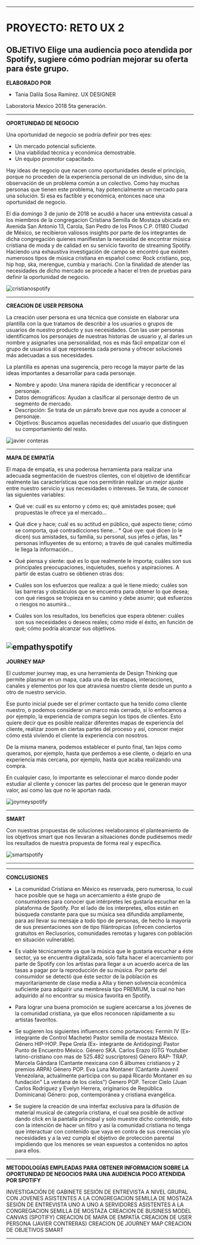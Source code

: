 
--------------------------------------
# PROYECTO: RETO UX 2

OBJETIVO Elige una audiencia poco atendida por Spotify, sugiere cómo podrían mejorar su oferta para éste grupo.
--------------------------------------
**ELABORADO POR**
- Tania Dalila Sosa Ramírez.
UX DESIGNER

Laboratoria Mexico 2018
5ta generación.


-----------------------------------------------------------------------------------------------------------------------------------------------------------

 **OPORTUNIDAD DE NEGOCIO**

 Una oportunidad de negocio se podría definir por tres ejes:

 - Un mercado potencial suficiente.
 - Una viabilidad técnica y económica demostrable.
 - Un equipo promotor capacitado.

 Hay ideas de negocio que nacen como oportunidades desde el principio, porque no proceden de la experiencia personal de un individuo, sino de la observación de un problema común a un colectivo. Como hay muchas personas que tienen este problema, hay potencialmente un mercado para una solución. Si esa es factible y económica, entonces nace una oportunidad de negocio.


El dia domingo 3 de junio de 2018 se acudió a hacer una entrevista casual a los miembros de la congregacion Cristiana Semilla de Mostaza ubicada en: Avenida San Antonio 13, Carola, San Pedro de los Pinos C.P. 01180 Ciudad de México, se recibieron valiosos insights por parte de los integrantes de dicha congregación quienes manifiestan la necesidad de encontrar música cristiana de moda y de calidad en su servicio favorito de streaming Spotify.
Haciendo una exhaustiva investigación de campo se encontró que existen numerosos tipos de música cristiana en español como: Rock cristiano, pop, hip hop, ska, merengue, cumbia y mariachi.
Con la finalidad de atender las necesidades de dicho mercado se procede a hacer el tren de pruebas para definir la oportunidad de negocio.

![cristianospotify](https://user-images.githubusercontent.com/32877064/40892518-ee5bc442-675d-11e8-9baa-72440496ab64.png)


-----------------------------------------------------------------------------------------------------------------------------------------------------------

**CREACION DE USER PERSONA**

La creación user persona es una técnica que consiste en elaborar una plantilla con la que tratamos de describir a los usuarios o grupos de usuarios de nuestro producto y sus necesidades. Con las user personas identificamos los personajes de nuestras historias de usuario y, al darles un nombre y asignarles una personalidad, nos es más fácil empatizar con el grupo de usuarios al que representa cada persona y ofrecer soluciones más adecuadas a sus necesidades.

La plantilla es apenas una sugerencia, pero recoge la mayor parte de las ideas importantes a desarrollar para cada personaje.

- Nombre y apodo: Una manera rápida de identificar y reconocer al personaje.
- Datos demográficos: Ayudan a clasificar al personaje dentro de un segmento de mercado.
- Descripción: Se trata de un párrafo breve que nos ayude a conocer al personaje.
- Objetivos: Buscamos aquellas necesidades del usuario que distinguen su comportamiento del resto.

![javier conteras](https://user-images.githubusercontent.com/32877064/40892521-fc0d1ec4-675d-11e8-8093-401c1b1e3b85.png)

-----------------------------------------------------------------------------------------------------------------------------------------------------------

**MAPA DE EMPATÍA**

El mapa de empatía, es una poderosa herramienta para realizar una adecuada segmentación de nuestros clientes, con el objetivo de identificar realmente las características que nos permitirán realizar un mejor ajuste entre nuestro servicio y sus necesidades o intereses. Se trata, de conocer las siguientes variables:

- Qué ve: cuál es su entorno y cómo es; qué amistades posee; qué propuestas le ofrece ya el mercado…
- Qué dice y hace; cuál es su actitud en público, qué aspecto tiene; cómo se comporta, qué contradicciones tiene…
° Qué oye: qué dicen (o le dicen) sus amistades, su familia, su personal, sus jefes o jefas, las * personas influyentes de su entorno; a través de qué canales multimedia le llega la información…
- Qué piensa y siente: qué es lo que realmente le importa; cuáles son sus principales preocupaciones, inquietudes, sueños y aspiraciones.
 A partir de estas cuatro se obtienen otras dos:

- Cuáles son los esfuerzos que realiza: a qué le tiene miedo; cuáles son las barreras y obstáculos que se encuentra para obtener lo que desea; con qué riesgos se tropieza en su camino y debe asumir; qué esfuerzos o riesgos no asumirá…
- Cuáles son los resultados, los beneficios que espera obtener: cuáles son sus necesidades o deseos reales; cómo mide el éxito, en función de qué; cómo podría alcanzar sus objetivos.

![empathyspotify](https://user-images.githubusercontent.com/32877064/40904305-ec172702-679f-11e8-8223-59dd244bacf5.png)
------------------------------------------------------------------------------------------------------------------------------------------------------------------------------------------------------------

**JOURNEY MAP**

El customer journey map, es una herramienta de Design Thinking que permite plasmar en un mapa, cada una de las etapas, interacciones, canales y elementos por los que atraviesa nuestro cliente desde un punto a otro de nuestro servicio.

Ese punto inicial puede ser el primer contacto que ha tenido como cliente nuestro, o podemos considerar un marco más cerrado, si lo enfocamos a por ejemplo, la experiencia de compra según los tipos de clientes. Esto quiere decir que es posible realizar diferentes mapas de experiencia del cliente, realizar zoom en ciertas partes del proceso y así, conocer mejor cómo está viviendo el cliente la experiencia con nosotros.

De la misma manera, podemos establecer el punto final, tan lejos como queramos, por ejemplo, hasta que perdemos a ese cliente, o dejarlo en una experiencia más cercana, por ejemplo, hasta que acaba realizando una compra.

En cualquier caso, lo importante es seleccionar el marco donde poder estudiar al cliente y conocer las partes del proceso que le generan mayor valor, así como las que no le aportan nada.

![joyrneyspotify](https://user-images.githubusercontent.com/32877064/40904307-ee405bc0-679f-11e8-8484-87f7db10ce25.png)

-----------------------------------------------------------------------------------------------------------------------------------------------------------

**SMART**

Con nuestras propuestas de soluciones reelaboramos el planteamiento de los objetivos smart que nos llevaran a situaciones donde pudiésemos medir los resultados de nuestra propuesta de forma real y específica.

![smartspotify](https://user-images.githubusercontent.com/32877064/40904335-0c9eedfc-67a0-11e8-95b9-7247ad562f62.png)

-----------------------------------------------------------------------------------------------------------------------------------------------------------

-----------------------------------------------------------------------------------------------------------------------------------------------------------

**CONCLUSIONES**

- La comunidad Cristiana en México es reservada, pero numerosa, lo cual hace posible que se haga un acercamiento a éste grupo de consumidores para conocer que  intérpretes les gustaría escuchar en la plataforma de Spotify.
Por el lado de los interpretes, ellos están en búsqueda constante para que su música sea difundida ampliamente, para así llevar su mensaje a todo tipo de personas, de hecho la mayoría de sus presentaciones son de tipo filántropicas (ofrecen conciertos gratuitos en Reclusorios, comunidades remotas y lugares con población en situación vulnerable).  

- Es viable técnicamente ya que la música que le gustaría escuchar a éste sector, ya se encuentra digitalizada, solo falta hacer el acercamiento por parte de Spotify con los artistas para llegar a un acuerdo acerca de las tasas a pagar por la reproducción de su música.
Por parte del consumidor se detectó que éste sector de la población es mayoritariamente de clase media a Alta y tienen solvencia económica suficiente para adquirir una membresía tipo PREMIUM, la cual no han adquirido al no encontrar su música favorita en Spotify.

- Para lograr una buena promoción se sugiere acercarse a los jóvenes de la comunidad cristiana, ya que ellos reconocen rápidamente a su artistas favoritos.

- Se sugieren los siguientes influencers como portavoces:
Fermín IV (Ex- integrante de Control Machete) Pastor semilla de mostaza México. Género HIP-HOP.
Pepe Grela (Ex- integrante de Antidoping) Pastor Punto de Encuentro México. Género SKA.
Carlos Erazo (GTG Youtuber latino-cristiano con mas de 525.482 suscriptores) Género RAP- TRAP.
Marcela Gándara (Cantante mexicana con 6 álbumes cristianos y 2 premios ARPA) Género POP.
Eva Luna Montaner (Cantante Juvenil Venezolana, actualmente participa con su papá Ricardo Montaner en su fundación" La ventana de los cielos") Genero POP.
Tercer Cielo (Juan Carlos Rodríguez y Evelyn Herrera, originarios de República Dominicana) Género: pop, contemporánea y cristiana evangélica.

- Se sugiere la creación de una interfaz exclusiva para la difusión de material musical de categoría cristiana, el cual sea posible de activar dando click en la pantalla principal y solo muestre dicho contenido, ésto con la intención de hacer un filtro y así la comunidad cristiana no tenga que interactuar con contenido que vaya en contra de sus creencias y/o necesidades y a la vez cumpla el objetivo de protección parental impidiendo que los menores se vean expuestos a contenidos no aptos para ellos.  

-----------------------------------------------------------------------------------------------------------------------------------------------------------

**METODOLOGÍAS EMPLEADAS PARA OBTENER INFORMACION SOBRE LA OPORTUNIDAD DE NEGOCIOS PARA UNA AUDIENCIA POCO ATENDIDA POR SPOTIFY**

INVESTIGACIÓN DE GABINETE
SESIÓN DE ENTREVISTA A NIVEL GRUPAL CON JOVENES ASISTENTES A LA CONGREGACION SEMILLA DE MOSTAZA
SESIÓN DE ENTREVISTA UNO A UNO A SERVIDORES ASISTENTES A LA CONGREGACION SEMILLA DE MOSTAZA
CREACION DE BUSINESS MODEL CANVAS (SPOTIFY)
CREACION DE MAPA DE EMPATÍA
CREACION DE USER PERSONA (JAVIER CONTRERAS)
CREACION DE JOURNEY MAP
CREACION DE OBJETIVOS SMART

-----------------------------------------------------------------------------------------------------------------------------------------------------------
